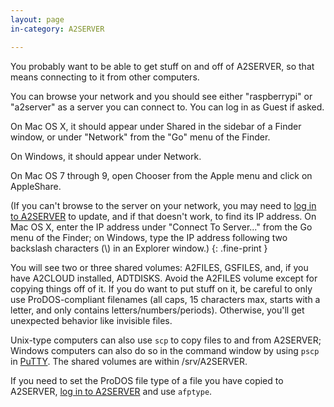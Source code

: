 ```yaml
---
layout: page
in-category: A2SERVER

---
```


You probably want to be able to get stuff on and off of A2SERVER, so that
means connecting to it from other computers.

You can browse your network and you should see either "raspberrypi" or
"a2server" as a server you can connect to. You can log in as Guest if asked.

On Mac OS X, it should appear under Shared in the sidebar of a Finder window,
or under "Network" from the "Go" menu of the Finder.

On Windows, it should appear under Network.

On Mac OS 7 through 9, open Chooser from the Apple menu and click on
AppleShare.

(If you can't browse to the server on your network, you may need to [log in
to A2SERVER][A2SERVER commands] to update, and if that doesn't work, to
find its IP address. On Mac OS X, enter the IP address under "Connect To
Server..." from the Go menu of the Finder; on Windows, type the IP address
following two backslash characters (\\) in an Explorer window.)
{: .fine-print }

<!--
Content edit: Make sure both Markdown source and HTML target renderings of how
to specify a backslash-delimited UNC path are understandable.  -Joseph
-->

You will see two or three shared volumes: A2FILES, GSFILES, and, if you have
A2CLOUD installed, ADTDISKS. Avoid the A2FILES volume except for copying
things off of it. If you do want to put stuff on it, be careful to only use
ProDOS-compliant filenames (all caps, 15 characters max, starts with a letter,
and only contains letters/numbers/periods). Otherwise, you'll get unexpected
behavior like invisible files.

Unix-type computers can also use `scp` to copy files to and from A2SERVER;
Windows computers can also do so in the command window by using `pscp` in
[PuTTY][]. The shared volumes are within /srv/A2SERVER.

If you need to set the ProDOS file type of a file you have copied to A2SERVER,
[log in to A2SERVER][A2SERVER commands] and use `afptype`.

[A2SERVER commands]: a2server_commands.html
[PuTTY]: http://www.chiark.greenend.org.uk/~sgtatham/putty/
